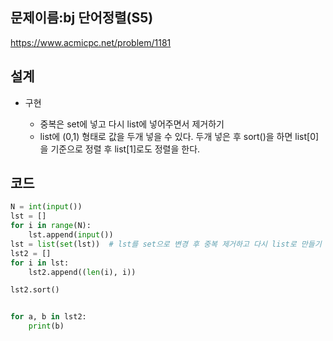 <h2>문제이름:bj 단어정렬(S5)  </h2>

https://www.acmicpc.net/problem/1181

<h2>설계</h2>

- 구현

  - 중복은 set에 넣고 다시 list에 넣어주면서 제거하기
  - list에 (0,1) 형태로 값을 두개 넣을 수 있다. 두개 넣은 후 sort()을 하면 list[0]을 기준으로 정렬 후 list[1]로도 정렬을 한다. 

<h2>코드</h2>



```python
N = int(input())
lst = []
for i in range(N):
    lst.append(input())
lst = list(set(lst))  # lst를 set으로 변경 후 중복 제거하고 다시 list로 만들기
lst2 = []
for i in lst:
    lst2.append((len(i), i))

lst2.sort()


for a, b in lst2:
    print(b)


```

